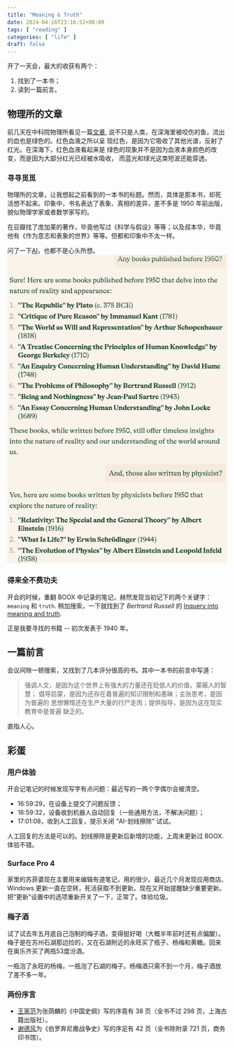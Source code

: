 ```yaml
---
title: "Meaning & Truth"
date: 2024-04-16T23:16:52+08:00
tags: [ "reading" ]
categories: [ "life" ]
draft: false
---
```


开了一天会，最大的收获有两个：

1. 找到了一本书；
2. 读到一篇前言。

## 物理所的文章

前几天在中科院物理所看见一篇[文章](https://baijiahao.baidu.com/s?id=1795944596691955519),
说不只是人类，在深海里被咬伤的鱼，流出的血也是绿色的。红色血液之所以呈
现红色，是因为它吸收了其他光谱，反射了红光。在深海下，红色血液看起来是
绿色的现象并不是因为血液本身颜色的改变，而是因为大部分红光已经被水吸收，
而蓝光和绿光这类短波还能穿透。

### 寻寻觅觅

物理所的文章，让我想起之前看到的一本书的标题。然而，具体是那本书，却死
活想不起来。印象中，书名表达了表象、真相的差异，差不多是 1950 年前出版，
貌似物理学家或者数学家写的。

在豆瓣找了庞加莱的著作，毕竟他写过《科学与假设》等等；以及叔本华，毕竟
他有《作为意志和表象的世界》等等。但都和印象中不太一样。

问了一下[AI](https://pi.ai)，也都不是心头所想。
![AI](/media/pi-ai.png)

### 得来全不费功夫

开会的时候，重翻 BOOX 中记录的笔记，赫然发现当初记下的两个关键字：
`meaning` 和 `truth`. 稍加搜索，一下就找到了 *Bertrand Russell* 的
[Inquery into meaning and truth](https://www.semanticscholar.org/paper/An-Inquiry-into-Meaning-and-Truth-Russell/37e72a044abbe22351b6ff18a8a0d353e2a6dd81).

正是我要寻找的书籍 -- 初次发表于 1940 年。

## 一篇前言

会议间隙一顿搜索，又找到了几本评分很高的书。其中一本书的前言中写道：

> 强调人文，是因为这个世界上有强大的力量还在贬低人的价值，蒙蔽人的智慧；
> 倡导启蒙，是因为还存在着普遍的知识限制和愚昧；主张思考，是因为普遍的
> 思想懒惰还在生产大量的行尸走肉；提供指导，是因为这在现实教育中是普遍
> 缺乏的。

直指人心。

## 彩蛋

### 用户体验

开会记笔记的时候发现写字有点问题：最近写的一两个字偶尔会被清空。

- 16:59:29，在设备上提交了问题反馈；
- 16:59:32，设备收到机器人自动回复（一些通用方法，不解决问题）；
- 17:01:08，收到人工回复，提示关闭 “AI-划线擦除” 试试。

人工回复的方法是可以的。划线擦除是更新后新增的功能，上周末更新过 BOOX.
体验不错。

### Surface Pro 4

家里的苏菲婆现在主要用来编辑有道笔记，用的很少。最近几个月发现应用商店、
Windows 更新一直在空转，死活获取不到更新。现在又开始提醒缺少重要更新。
把“更新”设置中的选项重新开关了一下，正常了。体验垃圾。

### 梅子酒

试了试去年五月底自己泡制的梅子酒，变得挺好喝（大概半年前时还有点偏酸）。
梅子是在苏州石湖那边捡的，又在石湖附近的永旺买了瓶子、杨梅和黄糖。回来
在奥乐齐买了两瓶53度汾酒。

一瓶泡了永旺的杨梅，一瓶泡了石湖的梅子。杨梅酒只需不到一个月，梅子酒放
了差不多一年。

### 两份序言

- [王家范](https://baike.baidu.com/item/%E7%8E%8B%E5%AE%B6%E8%8C%83)为张荫麟的《中国史纲》写的序竟有 38 页（全书不过 298 页，上海古籍出版社）。
- [谢德风](https://baike.baidu.com/item/%E8%B0%A2%E5%BE%B7%E9%A3%8E/6459711)为《伯罗奔尼撒战争史》写的序足有 42 页（全书除附录 721 页，商务印书馆）。
